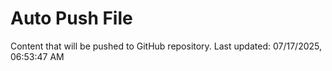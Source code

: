 # Auto Push File

Content that will be pushed to GitHub repository.
Last updated: 07/17/2025, 06:53:47 AM